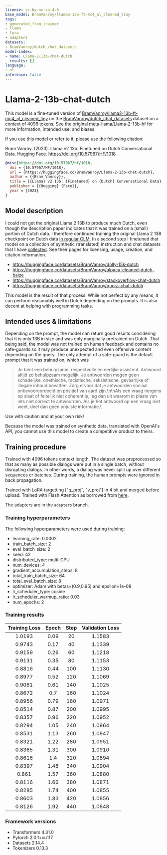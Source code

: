 ```yaml
---
license: cc-by-nc-sa-4.0
base_model: BramVanroy/llama2-13b-ft-mc4_nl_cleaned_tiny
tags:
- generated_from_trainer
- llama
- lora
- adapters
datasets:
- BramVanroy/dutch_chat_datasets
model-index:
- name: Llama-2-13b-chat-dutch
  results: []
language:
- nl
inference: false
---
```



# Llama-2-13b-chat-dutch

This model is a fine-tuned version of [BramVanroy/llama2-13b-ft-mc4_nl_cleaned_tiny](https://huggingface.co/BramVanroy/llama2-13b-ft-mc4_nl_cleaned_tiny)
on the [BramVanroy/dutch_chat_datasets](https://huggingface.co/datasets/BramVanroy/dutch_chat_datasets) dataset on a context of 4096 tokens.
See the original [meta-llama/Llama-2-13b-hf](https://huggingface.co/meta-llama/Llama-2-13b-hf) for more information, intended use, and biases.

If you use this model or refer to it, please use the following citation:

Bram Vanroy. (2023). Llama v2 13b: Finetuned on Dutch Conversational Data. Hugging Face. https://doi.org/10.57967/HF/1018

```bibtex
@misc{https://doi.org/10.57967/hf/1018,
  doi = {10.57967/HF/1018},
  url = {https://huggingface.co/BramVanroy/Llama-2-13b-chat-dutch},
  author = {{Bram Vanroy}},
  title = {{Llama} v2 13b: {Finetuned} on {Dutch} Conversational Data},
  publisher = {{Hugging} {Face}},
  year = {2023}
}
```

## Model description

I could not get the original Llama 2 13B to produce much Dutch, even though the description paper indicates that it was trained on a (small) portion of Dutch data. I therefore
continued training the original Llama 2 13B checkpoint on Dutch data [in regular CLM](https://huggingface.co/BramVanroy/llama2-13b-ft-mc4_nl_cleaned_tiny). In a second
step I finetuned that model on a collection of synthetic (translated) instruction and chat datasets that I have [collected](https://huggingface.co/datasets/BramVanroy/dutch_chat_datasets). 
See their pages for licensing, usage, creation, and citation information.

- https://huggingface.co/datasets/BramVanroy/dolly-15k-dutch
- https://huggingface.co/datasets/BramVanroy/alpaca-cleaned-dutch-baize
- https://huggingface.co/datasets/BramVanroy/stackoverflow-chat-dutch
- https://huggingface.co/datasets/BramVanroy/quora-chat-dutch

This model is the result of that process. While not perfect by any means, it can perform reasonably well in Dutch depending on the prompts. It is also decent at helping with programming tasks.


## Intended uses & limitations

Depending on the prompt, the model can return good results considering that it is only 13B in size and was only marginally pretrained on Dutch. That being said, the
model was not trained on human feedback and contains no safe-guards so it may produce unexpected and even offensive content depending on the query. The only attempt
of a safe-guard is the default prompt that it was trained on, which was

> Je bent een behulpzame, respectvolle en eerlijke assistent. Antwoord altijd zo behulpzaam mogelijk. Je antwoorden mogen geen schadelijke, onethische, racistische, seksistische, gevaarlijke of illegale inhoud bevatten. Zorg ervoor dat je antwoorden sociaal onbevooroordeeld en positief van aard zijn.\n\nAls een vraag nergens op slaat of feitelijk niet coherent is, leg dan uit waarom in plaats van iets niet correct te antwoorden. Als je het antwoord op een vraag niet weet, deel dan geen onjuiste informatie.\

Use with caution and at your own risk!

Because the model was trained on synthetic data, translated with OpenAI's API, you cannot use this model to create a competitive product to theirs.

## Training procedure

Trained with 4096 tokens context length. The dataset was preprocessed so that as many as possible dialogs were put in a single batch, without disrupting
dialogs. In other words, a dialog was never split up over different sequences or batches. During training, the human prompts were ignored in back propagation.

Trained with LoRA targetting ["q_proj", "v_proj"] in 4 bit and merged before upload. Trained with Flash Attention as borrowed from [here](https://github.com/philschmid/deep-learning-pytorch-huggingface/blob/main/training/utils/llama_patch.py).

The adapters are in the `adapters` branch.

### Training hyperparameters

The following hyperparameters were used during training:
- learning_rate: 0.0002
- train_batch_size: 2
- eval_batch_size: 2
- seed: 42
- distributed_type: multi-GPU
- num_devices: 4
- gradient_accumulation_steps: 8
- total_train_batch_size: 64
- total_eval_batch_size: 8
- optimizer: Adam with betas=(0.9,0.95) and epsilon=1e-08
- lr_scheduler_type: cosine
- lr_scheduler_warmup_ratio: 0.03
- num_epochs: 2

### Training results

| Training Loss | Epoch | Step | Validation Loss |
|:-------------:|:-----:|:----:|:---------------:|
| 1.0193        | 0.09  | 20   | 1.1583          |
| 0.9743        | 0.17  | 40   | 1.1339          |
| 0.9159        | 0.26  | 60   | 1.1218          |
| 0.9131        | 0.35  | 80   | 1.1153          |
| 0.8816        | 0.44  | 100  | 1.1130          |
| 0.8977        | 0.52  | 120  | 1.1069          |
| 0.9061        | 0.61  | 140  | 1.1025          |
| 0.8672        | 0.7   | 160  | 1.1024          |
| 0.8956        | 0.79  | 180  | 1.0971          |
| 0.8514        | 0.87  | 200  | 1.0995          |
| 0.8357        | 0.96  | 220  | 1.0952          |
| 0.8294        | 1.05  | 240  | 1.0964          |
| 0.8531        | 1.13  | 260  | 1.0947          |
| 0.8321        | 1.22  | 280  | 1.0951          |
| 0.8365        | 1.31  | 300  | 1.0910          |
| 0.8616        | 1.4   | 320  | 1.0894          |
| 0.8397        | 1.48  | 340  | 1.0904          |
| 0.861         | 1.57  | 360  | 1.0880          |
| 0.8116        | 1.66  | 380  | 1.0871          |
| 0.8285        | 1.74  | 400  | 1.0855          |
| 0.8603        | 1.83  | 420  | 1.0856          |
| 0.8126        | 1.92  | 440  | 1.0848          |


### Framework versions

- Transformers 4.31.0
- Pytorch 2.0.1+cu117
- Datasets 2.14.4
- Tokenizers 0.13.3
